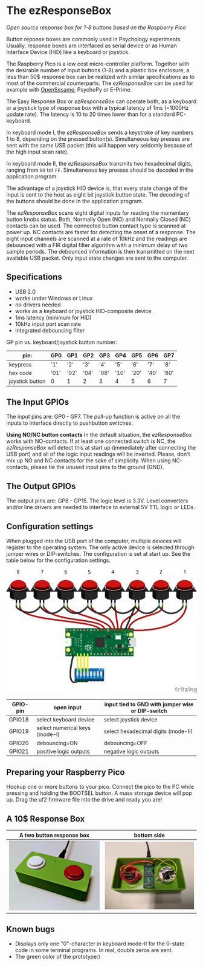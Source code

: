 # The ezResponseBox
*Open source response box for 1-8 buttons based on the Raspberry Pico*

Button reponse boxes are commonly used in Psychology experiments. Usually, response boxes are interfaced as serial device or as Human Interface Device (HID) like a keyboard or joystick.

The Raspberry Pico is a low cost micro-controller platform. Together with the desirable number of input buttons (1-8) and a plastic box enclosure, a less than 50$ response box can be realized with similar specifications as to most of the commercial counterparts. The *ezResponseBox* can be used for example with [OpenSesame](https://osdoc.cogsci.nl/), PsychoPy or E-Prime.

The Easy Response Box or *ezResponseBox* can operate both, as a keyboard or a joystick type of response box with a typical latency of 1ms (=1000Hz update rate). The latency is 10 to 20 times lower than for a standard PC-keyboard.

In keyboard mode I, the *ezResponseBox* sends a keystroke of key numbers 1 to 8, depending on the pressed button(s). Simultaneous key presses are sent with the same USB packet (this will happen very seldomly because of the high input scan rate).

In keyboard mode II, the *ezResponseBox* transmits two hexadecimal digits, ranging from `00` tot `FF`. Simultaneous key presses should be decoded in the application program.

The advantage of a joystick HID device is, that every state change of the input is sent to the host as eight bit joystick button state. The decoding of the buttons should be done in the application program.

The *ezResponseBox* scans eight digital inputs for reading the momentary button knobs status. Both, Normally Open (NO) and Normally Closed (NC) contacts can be used. The connected button contact type is scanned at power up. NC contacts are faster for detecting the onset of a response. The eight input channels are scanned at a rate of 10kHz and the readings are debounced with a FIR digital filter algorithm with a minimum delay of two sample periods. The debounced information is then transmitted on the next available USB packet. Only input state changes are sent to the computer.

## Specifications
- USB 2.0
- works under Windows or Linux
- no drivers needed 
- works as a keyboard or joystick HID-composite device
- 1ms latency (minimum for HID)
- 10kHz input port scan rate
- integrated debouncing filter

GP pin vs. keyboard/joystick button number:

pin: | GP0 | GP1 | GP2 | GP3 | GP4 | GP5 | GP6 | GP7
-------- | --- | --- | --- | --- | --- | --- | --- | ---
keypress | '1' | '2' | '3' | '4' | '5' | '6' | '7' | '8'
hex code | '01' | '02' | '04' | '08' | '10' | '20' | '40' | '80'
joystick button | 0 | 1 | 2 | 3 | 4 | 5 | 6 | 7 

## The Input GPIOs
The input pins are: GP0 - GP7. The pull-up function is active on all the inputs to interface directly to pushbutton switches.

**Using NO/NC button contacts**
In the default situation, the *ezResponseBox* works with NO-contacts. If at least one connected switch is NC, the *ezResponseBox* will detect this at start up (immediately after connecting the USB port) and all of the logic input readings will be inverted. Please, don't mix up NO and NC contacts for the sake of simplicity. When using NC-contacts, please tie the unused input pins to the ground (GND).

## The Output GPIOs
The output pins are: GP8 - GP15. The logic level is 3.3V. Level converters and/or line drivers are needed to interface to external 5V TTL logic or LEDs.

## Configuration settings
When plugged into the  USB port of the computer, multiple devices will register to the operating system. The only active device is selected through jumper wires or DIP-switches. The configuration is set at start up. See the table below for the configuration settings.

![ezResponseBox_bb.png](ezResponseBox_bb.png "wiring diagram")

GPIO-pin  | open input | input tied to GND with jumper wire or DIP-switch
--------- | ---------- | ------------------------------------------------
GPIO18 | select keyboard device | select joystick device
GPIO19 | select numerical keys (mode-I) | select hexadecimal digits (mode-II)
GPIO20 | debouncing=ON | debouncing=OFF
GPIO21 | positive logic outputs | negative logic outputs

## Preparing your Raspberry Pico
Hookup one or more buttons to your pico. Connect the pico to the PC while pressing and holding the BOOTSEL button. A mass storage device will pop up. Drag the uf2 firmware file into the drive and ready you are!

## A 10$ Response Box
A two button response box | bottom side
------------------------- | -----------
![](ezResponseBox.png) | ![](ezResponseBox_bottomside.png)

## Known bugs
- Displays only one "0"-character in keyboard mode-II for the 0-state code in some terminal programs. In real, double zeros are sent.
- The green color of the prototype:)

